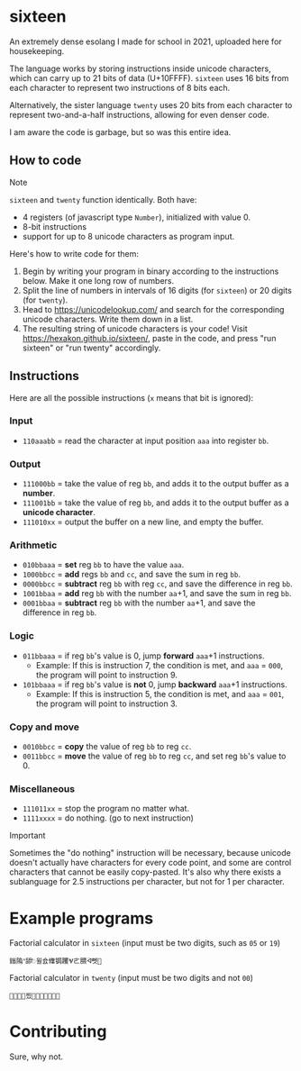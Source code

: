 # sixteen

An extremely dense esolang I made for school in 2021, uploaded here for housekeeping.

The language works by storing instructions inside unicode characters, which can carry up to 21 bits of data (U+10FFFF). `sixteen` uses 16 bits from each character to represent two instructions of 8 bits each.

Alternatively, the sister language `twenty` uses 20 bits from each character to represent two-and-a-half instructions, allowing for even denser code.

I am aware the code is garbage, but so was this entire idea.

## How to code 

> [!NOTE]  
> `sixteen` and `twenty` function identically. Both have:
> 
> - 4 registers (of javascript type `Number`), initialized with value 0.
> - 8-bit instructions
> - support for up to 8 unicode characters as program input.

Here's how to write code for them:

1. Begin by writing your program in binary according to the instructions below. Make it one long row of numbers.
2. Split the line of numbers in intervals of 16 digits (for `sixteen`) or 20 digits (for `twenty`).
3. Head to https://unicodelookup.com/ and search for the corresponding unicode characters. Write them down in a list.
4. The resulting string of unicode characters is your code! Visit https://hexakon.github.io/sixteen/, paste in the code, and press "run sixteen" or "run twenty" accordingly.

## Instructions

Here are all the possible instructions (`x` means that bit is ignored):

### Input
- `110aaabb` = read the character at input position `aaa` into register `bb`.

### Output
- `111000bb` = take the value of reg `bb`, and adds it to the output buffer as a **number**.
- `111001bb` = take the value of reg `bb`, and adds it to the output buffer as a **unicode character**.
- `111010xx` = output the buffer on a new line, and empty the buffer.

### Arithmetic
- `010bbaaa` = **set** reg `bb` to have the value `aaa`.
- `1000bbcc` = **add** regs `bb` and `cc`, and save the sum in reg `bb`.
- `0000bbcc` = **subtract** reg `bb` with reg `cc`, and save the difference in reg `bb`.
- `1001bbaa` = **add** reg `bb` with the number `aa`+1, and save the sum in reg `bb`.
- `0001bbaa` = **subtract** reg `bb` with the number `aa`+1, and save the difference in reg `bb`.

### Logic
- `011bbaaa` = if reg `bb`'s value is 0, jump **forward** `aaa`+1 instructions.
  - Example: If this is instruction 7, the condition is met, and `aaa` = `000`, the program will point to instruction 9.
- `101bbaaa` = if reg `bb`'s value is **not** 0, jump **backward** `aaa`+1 instructions.
  - Example: If this is instruction 5, the condition is met, and `aaa` = `001`, the program will point to instruction 3.
  
### Copy and move
- `0010bbcc` = **copy** the value of reg `bb` to reg `cc`.
- `0011bbcc` = **move** the value of reg `bb` to reg `cc`, and set reg `bb`'s value to 0.

### Miscellaneous
- `111011xx` = stop the program no matter what.
- `1111xxxx` = do nothing. (go to next instruction)

> [!IMPORTANT]  
> Sometimes the "do nothing" instruction will be necessary, because unicode doesn't actually have characters for every code point, and some are control characters that cannot be easily copy-pasted. It's also why there exists a sublanguage for 2.5 instructions per character, but not for 1 per character.

# Example programs

Factorial calculator in `sixteen` (input must be two digits, such as `05` or `19`)
```
鎓隖ᐢ舔ꥐ윌숈鞗锔躩Ⱌㄮ腲ᢲ뻿
```

Factorial calculator in `twenty` (input must be two digits and not `00`)
```
򓤹񩘔𢠡񊧇찠򉞗򕅈󪤬𜌒󨅲𘬫󮃨
```

# Contributing

Sure, why not.
